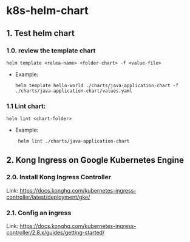 # k8s-helm-chart

## 1. Test helm chart
### 1.0. review the template chart
    helm template <relea-name> <folder-chart> -f <value-file>
- Example:
    ```
    helm template hello-world ./charts/java-application-chart -f ./charts/java-application-chart/values.yaml
    ```
### 1.1 Lint chart:
    helm lint <chart-folder>
- Example:
    ```
     helm lint ./charts/java-application-chart
    ```

## 2. Kong Ingress on Google Kubernetes Engine
### 2.0. Install Kong Ingress Controller
Link: https://docs.konghq.com/kubernetes-ingress-controller/latest/deployment/gke/
### 2.1. Config an ingress
Link: https://docs.konghq.com/kubernetes-ingress-controller/2.8.x/guides/getting-started/